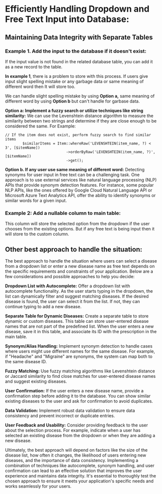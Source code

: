 
# Efficiently Handling Dropdown and Free Text Input into Database:
## Maintaining Data Integrity with Separate Tables

### Example 1. Add the input to the database if it doesn't exist:
If the input value is not found in the related database table, you can add it as a new record to the table.

**In example 1**, there is a problem to store with this process. If users give input slight spelling mistake or any garbage data or same meaning of different word then It will store too.

We can handle slight spelling mistake by using **Option a,** same meaning of different word by using **Option b** but can't handle for garbase data.

**Option a: Implement a fuzzy search or utilize techniques like string similarity:** We can use the Levenshtein distance algorithm to measure the similarity between two strings and determine if they are close enough to be considered the same. For Example:

    // If the item does not exist, perform fuzzy search to find similar items
            $similarItems = Item::whereRaw('LEVENSHTEIN(item_name, ?) < 3', [$itemName])
                                ->orderByRaw('LEVENSHTEIN(item_name, ?)', [$itemName])
                                ->get();

                            
**Option b. If any user use same meaning of different word:** Detecting synonyms for user input in free text can be a challenging task. One approach is to use external services like natural language processing (NLP) APIs that provide synonym detection features. For instance, some popular NLP APIs, like the ones offered by Google Cloud Natural Language API or Microsoft Azure Text Analytics API, offer the ability to identify synonyms or similar words for a given input.

### Example 2: Add a nullable column to main table: 
This column will store the selected option from the dropdown if the user chooses from the existing options. But if any free text is being input then it will store to the custom column.

## Other best approach to handle the situation:
The best approach to handle the situation where users can select a disease from a dropdown list or enter a new disease name as free text depends on the specific requirements and constraints of your application. Below are a few considerations and possible approaches to help you decide:

**Dropdown List with Autocomplete:** Offer a dropdown list with autocomplete functionality. As the user starts typing in the dropdown, the list can dynamically filter and suggest matching diseases. If the desired disease is found, the user can select it from the list. If not, they can continue typing to add a new disease.

**Separate Table for Dynamic Diseases:** Create a separate table to store dynamic or custom diseases. This table can store user-entered disease names that are not part of the predefined list. When the user enters a new disease, save it in this table, and associate its ID with the prescription in the main table.

**Synonym/Alias Handling:** Implement synonym detection to handle cases where users might use different names for the same disease. For example, if "Headache" and "Migraine" are synonyms, the system can map both to the same disease ID.

**Fuzzy Matching:** Use fuzzy matching algorithms like Levenshtein distance or Jaccard similarity to find close matches for user-entered disease names and suggest existing diseases.

**User Confirmation:** If the user enters a new disease name, provide a confirmation step before adding it to the database. You can show similar existing diseases to the user and ask for confirmation to avoid duplicates.

**Data Validation:** Implement robust data validation to ensure data consistency and prevent incorrect or duplicate entries.

**User Feedback and Usability:** Consider providing feedback to the user about the selection process. For example, indicate when a user has selected an existing disease from the dropdown or when they are adding a new disease.

Ultimately, the best approach will depend on factors like the size of the disease list, how often it changes, the likelihood of users entering new diseases, and the importance of data consistency. Implementing a combination of techniques like autocomplete, synonym handling, and user confirmation can lead to an effective solution that improves the user experience and maintains data integrity. It's essential to thoroughly test the chosen approach to ensure it meets your application's specific needs and works seamlessly for your users.
